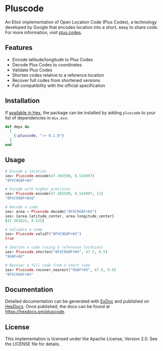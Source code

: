 # Pluscode

An Elixir implementation of Open Location Code (Plus Codes), a technology developed by Google that encodes location into a short, easy to share code. For more information, visit [plus.codes](https://plus.codes/).

## Features

- Encode latitude/longitude to Plus Codes
- Decode Plus Codes to coordinates
- Validate Plus Codes
- Shorten codes relative to a reference location
- Recover full codes from shortened versions
- Full compatibility with the official specification

## Installation

If [available in Hex](https://hex.pm/docs/publish), the package can be installed
by adding `pluscode` to your list of dependencies in `mix.exs`:

```elixir
def deps do
  [
    {:pluscode, "~> 0.1.0"}
  ]
end
```

## Usage

```elixir
# Encode a location
iex> Pluscode.encode(47.365590, 8.524997)
"8FVC9G8F+6X"

# Encode with higher precision
iex> Pluscode.encode(47.365590, 8.524997, 11)
"8FVC9G8F+6XQ"

# Decode a code
iex> area = Pluscode.decode("8FVC9G8F+6X")
iex> {area.latitude_center, area.longitude_center}
{47.365625, 8.525}

# Validate a code
iex> Pluscode.valid?("8FVC9G8F+6X")
true

# Shorten a code (using a reference location)
iex> Pluscode.shorten("8FVC9G8F+6X", 47.5, 8.5)
"9G8F+6X"

# Recover a full code from a short code
iex> Pluscode.recover_nearest("9G8F+6X", 47.4, 8.6)
"8FVC9G8F+6X"
```

## Documentation

Detailed documentation can be generated with [ExDoc](https://github.com/elixir-lang/ex_doc)
and published on [HexDocs](https://hexdocs.pm). Once published, the docs can
be found at <https://hexdocs.pm/pluscode>.

## License

This implementation is licensed under the Apache License, Version 2.0. See the LICENSE file for details.
